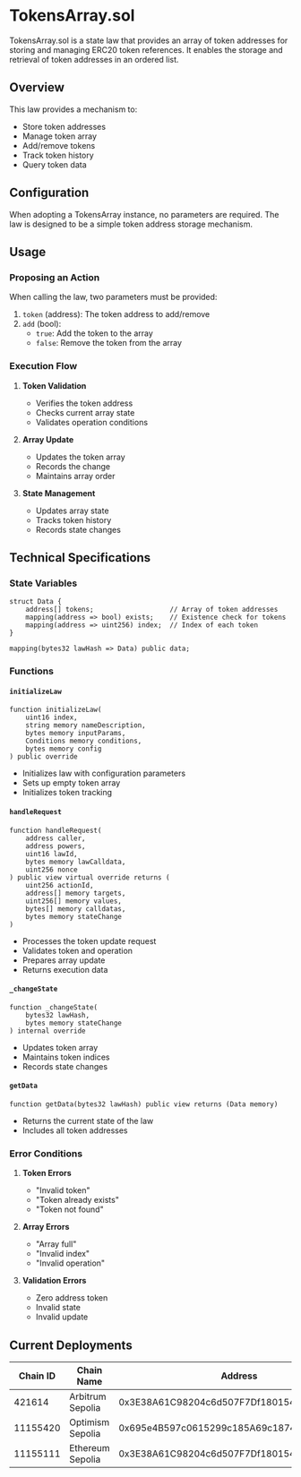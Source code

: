 # TokensArray.sol

TokensArray.sol is a state law that provides an array of token addresses for storing and managing ERC20 token references. It enables the storage and retrieval of token addresses in an ordered list.

## Overview

This law provides a mechanism to:
- Store token addresses
- Manage token array
- Add/remove tokens
- Track token history
- Query token data

## Configuration

When adopting a TokensArray instance, no parameters are required. The law is designed to be a simple token address storage mechanism.

## Usage

### Proposing an Action

When calling the law, two parameters must be provided:

1. `token` (address): The token address to add/remove
2. `add` (bool): 
   - `true`: Add the token to the array
   - `false`: Remove the token from the array

### Execution Flow

1. **Token Validation**
   - Verifies the token address
   - Checks current array state
   - Validates operation conditions

2. **Array Update**
   - Updates the token array
   - Records the change
   - Maintains array order

3. **State Management**
   - Updates array state
   - Tracks token history
   - Records state changes

## Technical Specifications

### State Variables

```solidity
struct Data {
    address[] tokens;                   // Array of token addresses
    mapping(address => bool) exists;    // Existence check for tokens
    mapping(address => uint256) index;  // Index of each token
}

mapping(bytes32 lawHash => Data) public data;
```

### Functions

#### `initializeLaw`
```solidity
function initializeLaw(
    uint16 index,
    string memory nameDescription,
    bytes memory inputParams,
    Conditions memory conditions,
    bytes memory config
) public override
```
- Initializes law with configuration parameters
- Sets up empty token array
- Initializes token tracking

#### `handleRequest`
```solidity
function handleRequest(
    address caller,
    address powers,
    uint16 lawId,
    bytes memory lawCalldata,
    uint256 nonce
) public view virtual override returns (
    uint256 actionId,
    address[] memory targets,
    uint256[] memory values,
    bytes[] memory calldatas,
    bytes memory stateChange
)
```
- Processes the token update request
- Validates token and operation
- Prepares array update
- Returns execution data

#### `_changeState`
```solidity
function _changeState(
    bytes32 lawHash,
    bytes memory stateChange
) internal override
```
- Updates token array
- Maintains token indices
- Records state changes

#### `getData`
```solidity
function getData(bytes32 lawHash) public view returns (Data memory)
```
- Returns the current state of the law
- Includes all token addresses

### Error Conditions

1. **Token Errors**
   - "Invalid token"
   - "Token already exists"
   - "Token not found"

2. **Array Errors**
   - "Array full"
   - "Invalid index"
   - "Invalid operation"

3. **Validation Errors**
   - Zero address token
   - Invalid state
   - Invalid update

## Current Deployments

| Chain ID | Chain Name      | Address                                      |
|----------|----------------|----------------------------------------------|
| 421614   | Arbitrum Sepolia | 0x3E38A61C98204c6d507F7Df18015478fEe3ffA47  |
| 11155420 | Optimism Sepolia | 0x695e4B597c0615299c185A69c1874b18689A8702  |
| 11155111 | Ethereum Sepolia | 0x3E38A61C98204c6d507F7Df18015478fEe3ffA47  |



